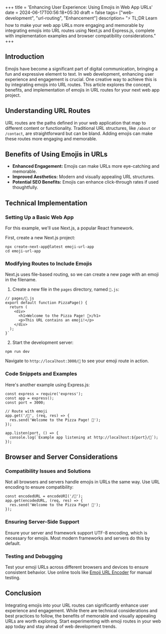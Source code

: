 +++
title = 'Enhancing User Experience: Using Emojis in Web App URLs'
date = 2024-06-17T00:56:18+05:30
draft = false
tags= ["web-development", "url-routing", "Enhancement"]
description= "⚡ TL;DR Learn how to make your web app URLs more engaging and memorable by integrating emojis into URL routes using Next.js and Express.js, complete with implementation examples and browser compatibility considerations."
+++

## Introduction

Emojis have become a significant part of digital communication, bringing a fun and expressive element to text. In web development, enhancing user experience and engagement is crucial. One creative way to achieve this is by integrating emojis into URL routes. This article explores the concept, benefits, and implementation of emojis in URL routes for your next web app project.

## Understanding URL Routes

URL routes are the paths defined in your web application that map to different content or functionality. Traditional URL structures, like `/about` or `/contact`, are straightforward but can be bland. Adding emojis can make these routes more engaging and memorable.

## Benefits of Using Emojis in URLs

- **Enhanced Engagement:** Emojis can make URLs more eye-catching and memorable.
- **Improved Aesthetics:** Modern and visually appealing URL structures.
- **Potential SEO Benefits:** Emojis can enhance click-through rates if used thoughtfully.

## Technical Implementation

### Setting Up a Basic Web App

For this example, we'll use Next.js, a popular React framework.

First, create a new Next.js project:

```
npx create-next-app@latest emoji-url-app
cd emoji-url-app
```

### Modifying Routes to Include Emojis

Next.js uses file-based routing, so we can create a new page with an emoji in the filename.

1.  Create a new file in the `pages` directory, named `🍕.js`:

```
// pages/🍕.js
export default function PizzaPage() {
  return (
    <div>
      <h1>Welcome to the Pizza Page! 🍕</h1>
      <p>This URL contains an emoji!</p>
    </div>
  );
}`
```

2.  Start the development server:

```
npm run dev
```

Navigate to `http://localhost:3000/🍕` to see your emoji route in action.

### Code Snippets and Examples

Here's another example using Express.js:

```
const express = require('express');
const app = express();
const port = 3000;

// Route with emoji
app.get('/🍕', (req, res) => {
  res.send('Welcome to the Pizza Page! 🍕');
});

app.listen(port, () => {
  console.log(`Example app listening at http://localhost:${port}/🍕`);
});
```

## Browser and Server Considerations

### Compatibility Issues and Solutions

Not all browsers and servers handle emojis in URLs the same way. Use URL encoding to ensure compatibility:

```
const encodedURL = encodeURI('/🍕');
app.get(encodedURL, (req, res) => {
  res.send('Welcome to the Pizza Page! 🍕');
});
```

### Ensuring Server-Side Support

Ensure your server and framework support UTF-8 encoding, which is necessary for emojis. Most modern frameworks and servers do this by default.

### Testing and Debugging

Test your emoji URLs across different browsers and devices to ensure consistent behavior. Use online tools like [Emoji URL Encoder](https://www.urlencoder.org/) for manual testing.

## Conclusion

Integrating emojis into your URL routes can significantly enhance user experience and engagement. While there are technical considerations and best practices to follow, the benefits of memorable and visually appealing URLs are worth exploring. Start experimenting with emoji routes in your web app today and stay ahead of web development trends.
